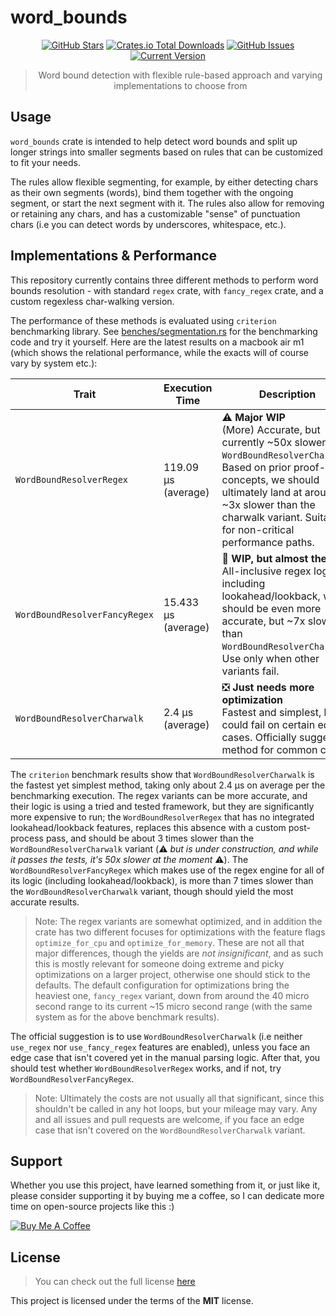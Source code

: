 word_bounds
============
<div style="text-align: center;">

[![GitHub Stars](https://img.shields.io/github/stars/orgrinrt/word_bounds.svg)](https://github.com/orgrinrt/word_bounds/stargazers)
[![Crates.io Total Downloads](https://img.shields.io/crates/d/word_bounds)](https://crates.io/crates/word_bounds)
[![GitHub Issues](https://img.shields.io/github/issues/orgrinrt/word_bounds.svg)](https://github.com/orgrinrt/word_bounds/issues)
[![Current Version](https://img.shields.io/badge/version-0.0.1-red.svg)](https://github.com/orgrinrt/word_bounds)

> Word bound detection with flexible rule-based approach and varying implementations to choose from

</div>

## Usage

`word_bounds` crate is intended to help detect word bounds and split up longer strings into smaller segments
based on rules that can be customized to fit your needs.

The rules allow flexible segmenting, for example, by either detecting chars as their own segments (words), bind them
together with the ongoing segment, or start the next segment with it. The rules also allow for removing or retaining
any chars, and has a customizable "sense" of punctuation chars (i.e you can detect words by underscores, whitespace,
etc.).

## Implementations & Performance

This repository currently contains three different methods to perform word bounds resolution - with standard `regex`
crate,
with `fancy_regex` crate, and a custom regexless char-walking version.

The performance of these methods is evaluated using `criterion`
benchmarking library. See [benches/segmentation.rs](benches/segmentation.rs) for the benchmarking code and
try it yourself. Here are the latest results on a macbook air m1 (which shows the relational performance, while the
exacts
will of course vary by system etc.):

| Trait                         | Execution Time       | Description                                                                                                                                                                                                                                                 |
|-------------------------------|----------------------|-------------------------------------------------------------------------------------------------------------------------------------------------------------------------------------------------------------------------------------------------------------|
| `WordBoundResolverRegex`      | 119.09  µs (average) | ⚠️ **Major WIP** </br>(More) Accurate, but currently ~50x slower than `WordBoundResolverCharwalk`. Based on prior proof-of-concepts, we should ultimately land at around ~3x slower than the charwalk variant. Suitable for non-critical performance paths. |
| `WordBoundResolverFancyRegex` | 15.433  µs (average) | 🚧 **WIP, but almost there** </br>All-inclusive regex logic including lookahead/lookback, which should be even more accurate, but ~7x slower than `WordBoundResolverCharwalk`. Use only when other variants fail.                                           |
| `WordBoundResolverCharwalk`   | 2.4 µs (average)     | ❎ **Just needs more optimization** </br>Fastest and simplest, but could fail on certain edge cases. Officially suggested method for common cases.                                                                                                           |

The `criterion` benchmark results show that `WordBoundResolverCharwalk` is the fastest yet simplest method, taking only
about
2.4 µs on average per the benchmarking execution. The regex variants can be more accurate, and their logic is
using a tried and
tested framework, but they are significantly more expensive to run; the `WordBoundResolverRegex` that has no integrated
lookahead/lookback features, replaces this absence with a custom post-process pass, and should be about 3 times slower
than the
`WordBoundResolverCharwalk` variant (⚠️ *but is under construction, and while it passes the tests, it's 50x slower at
the moment* ⚠️). The
`WordBoundResolverFancyRegex` which makes use of the regex
engine for all of
its logic (including
lookahead/lookback), is more than 7 times slower than the `WordBoundResolverCharwalk` variant, though should yield
the most accurate results.

> Note: The regex variants are somewhat optimized, and in addition the crate has two different focuses for
> optimizations with
> the feature flags
`optimize_for_cpu` and
`optimize_for_memory`. These are not all that major differences, though the yields are *not insignificant*, and as
> such this is mostly relevant for someone
> doing extreme
> and
> picky
> optimizations on a
> larger project,
> otherwise one should stick to the defaults. The
> default configuration for optimizations bring the heaviest one, `fancy_regex` variant, down from around the 40 micro
> second range to its current ~15 micro second range (with the same system as for the above benchmark results).

The official suggestion is to use `WordBoundResolverCharwalk` (i.e neither `use_regex`
nor `use_fancy_regex` features are enabled),
unless you face an edge case that isn't covered yet in the manual parsing logic. After that, you should test whether
`WordBoundResolverRegex` works, and if not, try `WordBoundResolverFancyRegex`.

> Note: Ultimately the costs are not usually all that significant, since this
> shouldn't be called in any hot loops, but your mileage may vary. Any and all issues and pull requests are welcome,
> if you face an edge case that isn't covered on the `WordBoundResolverCharwalk` variant.

## Support

Whether you use this project, have learned something from it, or just like it, please consider supporting it by buying
me a coffee, so I can dedicate more time on open-source projects like this :)

<a href="https://buymeacoffee.com/orgrinrt" target="_blank"><img src="https://www.buymeacoffee.com/assets/img/custom_images/orange_img.png" alt="Buy Me A Coffee" style="height: auto !important;width: auto !important;" ></a>

## License

> You can check out the full license [here](https://github.com/orgrinrt/word_bounds/blob/master/LICENSE)

This project is licensed under the terms of the **MIT** license.
